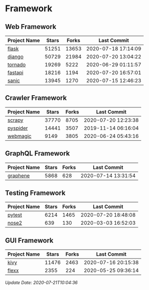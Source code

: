 # Framework

## Web Framework

| Project Name | Stars | Forks | Last Commit |
| ------------ | ----- | ----- | ----------- |
| [flask](https://github.com/pallets/flask) | 51251 | 13653 | 2020-07-18 17:14:09 |
| [django](https://github.com/django/django) | 50729 | 21984 | 2020-07-20 13:04:22 |
| [tornado](https://github.com/tornadoweb/tornado) | 19269 | 5222 | 2020-06-29 01:11:57 |
| [fastapi](https://github.com/tiangolo/fastapi) | 18216 | 1194 | 2020-07-20 16:57:01 |
| [sanic](https://github.com/huge-success/sanic) | 13945 | 1270 | 2020-07-15 12:46:23 |

## Crawler Framework

| Project Name | Stars | Forks | Last Commit |
| ------------ | ----- | ----- | ----------- |
| [scrapy](https://github.com/scrapy/scrapy) | 37770 | 8705 | 2020-07-20 12:23:38 |
| [pyspider](https://github.com/binux/pyspider) | 14441 | 3507 | 2019-11-14 06:16:04 |
| [webmagic](https://github.com/code4craft/webmagic) | 9149 | 3805 | 2020-06-24 05:43:16 |

## GraphQL Framework

| Project Name | Stars | Forks | Last Commit |
| ------------ | ----- | ----- | ----------- |
| [graphene](https://github.com/graphql-python/graphene) | 5868 | 628 | 2020-07-14 13:31:54 |

## Testing Framework

| Project Name | Stars | Forks | Last Commit |
| ------------ | ----- | ----- | ----------- |
| [pytest](https://github.com/pytest-dev/pytest) | 6214 | 1465 | 2020-07-20 18:48:08 |
| [nose2](https://github.com/nose-devs/nose2) | 639 | 130 | 2020-03-03 16:52:03 |

## GUI Framework

| Project Name | Stars | Forks | Last Commit |
| ------------ | ----- | ----- | ----------- |
| [kivy](https://github.com/kivy/kivy) | 11476 | 2463 | 2020-07-16 20:15:38 |
| [flexx](https://github.com/flexxui/flexx) | 2355 | 224 | 2020-05-25 09:36:14 |

*Update Date: 2020-07-21T10:04:36*